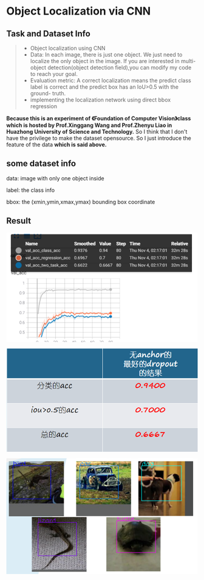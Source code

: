 # Object Localization via CNN

## Task and Dataset Info

>- Object localization using CNN 
>- Data: In each image, there is just one object. We just need to localize the only object in the image. If you are interested in multi-object detection(object detection field),you can modify my code to reach your goal.
>- Evaluation metric: A correct localization means the predict class label is correct and the predict box has an loU>0.5 with the ground- truth. 
>- implementing the localization network using direct bbox regression 

**Because this is an experiment of 《Foundation of Computer Vision》class which is hosted by Prof.Xinggang Wang and Prof.Zhenyu Liao in Huazhong University of Science and Technology.** So I think that I don't have the privilege to make the dataset opensource. So I just introduce the feature of the data **which is said above.**

## some dataset info
data: image with only one object inside

label: the class info

bbox: the  (xmin,ymin,xmax,ymax) bounding box coordinate
## Result
![validation accuracy curve](./acc_curve.png)

![acc of validation set](./acc.png)

![some localization results](./results.png)